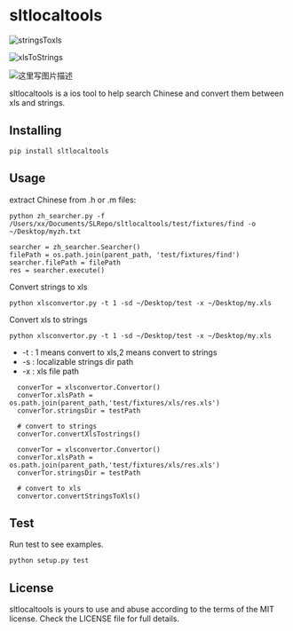 
sltlocaltools
===

![stringsToxls](http://img.blog.csdn.net/20170501134701254?watermark/2/text/aHR0cDovL2Jsb2cuY3Nkbi5uZXQvdGFpc2hhbmR1YmE=/font/5a6L5L2T/fontsize/400/fill/I0JBQkFCMA==/dissolve/70/gravity/SouthEast)

![xlsToStrings](http://img.blog.csdn.net/20170501134717317?watermark/2/text/aHR0cDovL2Jsb2cuY3Nkbi5uZXQvdGFpc2hhbmR1YmE=/font/5a6L5L2T/fontsize/400/fill/I0JBQkFCMA==/dissolve/70/gravity/SouthEast)

![这里写图片描述](http://img.blog.csdn.net/20170501155958580?watermark/2/text/aHR0cDovL2Jsb2cuY3Nkbi5uZXQvdGFpc2hhbmR1YmE=/font/5a6L5L2T/fontsize/400/fill/I0JBQkFCMA==/dissolve/70/gravity/SouthEast)

sltlocaltools is a ios tool to help search Chinese and convert them between xls and strings.

Installing
---

`pip install sltlocaltools`

Usage
---

extract Chinese from .h or .m files:

`python zh_searcher.py -f /Users/xx/Documents/SLRepo/sltlocaltools/test/fixtures/find -o ~/Desktop/myzh.txt`

```
searcher = zh_searcher.Searcher()
filePath = os.path.join(parent_path, 'test/fixtures/find')
searcher.filePath = filePath
res = searcher.execute()
```


Convert strings to xls

`python xlsconvertor.py -t 1 -sd ~/Desktop/test -x ~/Desktop/my.xls`

Convert xls to strings

`python xlsconvertor.py -t 1 -sd ~/Desktop/test -x ~/Desktop/my.xls`

-	-t : 1 means convert to xls,2 means convert to strings
-  -s : localizable strings dir path
-  -x : xls file path

```
  converTor = xlsconvertor.Convertor()
  converTor.xlsPath = os.path.join(parent_path,'test/fixtures/xls/res.xls')
  converTor.stringsDir = testPath
  
  # convert to strings
  converTor.convertXlsTostrings()
```

```
  converTor = xlsconvertor.Convertor()
  converTor.xlsPath = os.path.join(parent_path,'test/fixtures/xls/res.xls')
  converTor.stringsDir = testPath
  
  # convert to xls
  convertor.convertStringsToXls()
```


Test
---
Run test to see examples.

`python setup.py test`

License
---
sltlocaltools is yours to use and abuse according to the terms of the MIT license. Check the LICENSE file for full details.
